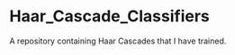 Haar_Cascade_Classifiers
========================

A repository containing Haar Cascades that I have trained.
